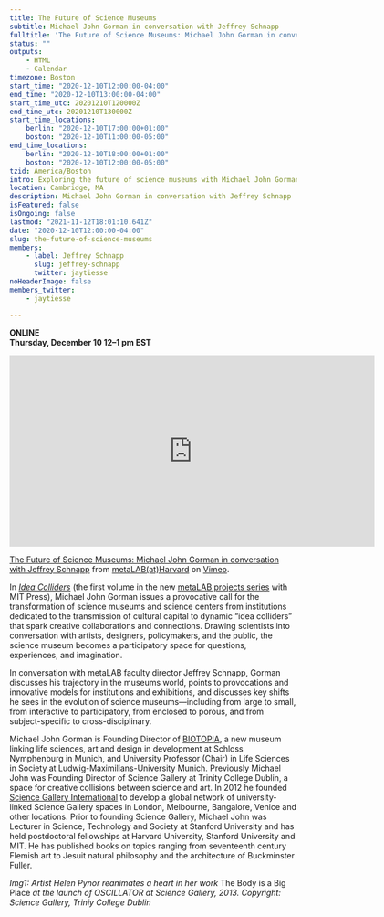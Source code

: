 ```yaml
---
title: The Future of Science Museums
subtitle: Michael John Gorman in conversation with Jeffrey Schnapp
fulltitle: 'The Future of Science Museums: Michael John Gorman in conversation with Jeffrey Schnapp'
status: ""
outputs:
    - HTML
    - Calendar
timezone: Boston
start_time: "2020-12-10T12:00:00-04:00"
end_time: "2020-12-10T13:00:00-04:00"
start_time_utc: 20201210T120000Z
end_time_utc: 20201210T130000Z
start_time_locations:
    berlin: "2020-12-10T17:00:00+01:00"
    boston: "2020-12-10T11:00:00-05:00"
end_time_locations:
    berlin: "2020-12-10T18:00:00+01:00"
    boston: "2020-12-10T12:00:00-05:00"
tzid: America/Boston
intro: Exploring the future of science museums with Michael John Gorman, founder of Biotopia and Science Gallery International.
location: Cambridge, MA
description: Michael John Gorman in conversation with Jeffrey Schnapp
isFeatured: false
isOngoing: false
lastmod: "2021-11-12T18:01:10.641Z"
date: "2020-12-10T12:00:00-04:00"
slug: the-future-of-science-museums
members:
    - label: Jeffrey Schnapp
      slug: jeffrey-schnapp
      twitter: jaytiesse
noHeaderImage: false
members_twitter:
    - jaytiesse

---
```

**ONLINE<br />
Thursday, December 10
12–1 pm EST**

<iframe src="https://player.vimeo.com/video/490424868" width="640" height="335" frameborder="0" allow="autoplay; fullscreen" allowfullscreen></iframe>
<p><a href="https://vimeo.com/490424868">The Future of Science Museums: Michael John Gorman in conversation with Jeffrey Schnapp</a> from <a href="https://vimeo.com/metalabharvard">metaLAB(at)Harvard</a> on <a href="https://vimeo.com">Vimeo</a>.</p>

In *[Idea Colliders](https://mitpress.mit.edu/books/idea-colliders)* (the first volume in the new [metaLAB projects series](https://mitpress.mit.edu/books/series/metalabprojects) with MIT Press), Michael John Gorman issues a provocative call for the transformation of science museums and science centers from institutions dedicated to the transmission of cultural capital to dynamic “idea colliders” that spark creative collaborations and connections. Drawing scientists into conversation with artists, designers, policymakers, and the public, the science museum becomes a participatory space for questions, experiences, and imagination.

In conversation with metaLAB faculty director Jeffrey Schnapp, Gorman discusses his trajectory in the museums world, points to provocations and innovative models for institutions and exhibitions, and discusses key shifts he sees in the evolution of science museums—including from large to small, from interactive to participatory, from enclosed to porous, and from subject-specific to cross-disciplinary.
 
 Michael John Gorman is Founding Director of [BIOTOPIA](https://biotopia.net/en/), a new museum linking life sciences, art and design in development at Schloss Nymphenburg in Munich, and University Professor (Chair) in Life Sciences in Society at Ludwig-Maximilians-University Munich. Previously Michael John was Founding Director of Science Gallery at Trinity College Dublin, a space for creative collisions between science and art. In 2012 he founded [Science Gallery International](https://sciencegallery.org/) to develop a global network of university-linked Science Gallery spaces in London, Melbourne, Bangalore, Venice and other locations. Prior to founding Science Gallery, Michael John was Lecturer in Science, Technology and Society at Stanford University and has held postdoctoral fellowships at Harvard University, Stanford University and MIT. He has published books on topics ranging from seventeenth century Flemish art to Jesuit natural philosophy and the architecture of Buckminster Fuller.
 
*Img1: Artist Helen Pynor reanimates a heart in her work* The Body is a Big Place *at the launch of OSCILLATOR at Science Gallery, 2013. Copyright: Science Gallery, Triniy College Dublin*